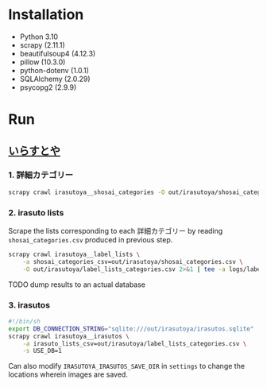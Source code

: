 # Installation
- Python 3.10
- scrapy (2.11.1)
- beautifulsoup4 (4.12.3)
- pillow (10.3.0)
- python-dotenv (1.0.1)
- SQLAlchemy (2.0.29)
- psycopg2 (2.9.9)

# Run

## [いらすとや](https://www.irasutoya.com/)
### 1. 詳細カテゴリー
```sh
scrapy crawl irasutoya__shosai_categories -O out/irasutoya/shosai_categories.csv
```

### 2. irasuto lists
Scrape the lists corresponding to each 詳細カテゴリー by reading `shosai_categories.csv` produced in previous step.
```sh
scrapy crawl irasutoya__label_lists \
    -a shosai_categories_csv=out/irasutoya/shosai_categories.csv \
    -O out/irasutoya/label_lists_categories.csv 2>&1 | tee -a logs/label_lists.txt
```
TODO dump results to an actual database

### 3. irasutos
```sh
#!/bin/sh
export DB_CONNECTION_STRING="sqlite:///out/irasutoya/irasutos.sqlite"
scrapy crawl irasutoya__irasutos \
    -a irasuto_lists_csv=out/irasutoya/label_lists_categories.csv \
    -s USE_DB=1
```
Can also modify `IRASUTOYA_IRASUTOS_SAVE_DIR` in `settings` to change the locations wherein images are saved.
